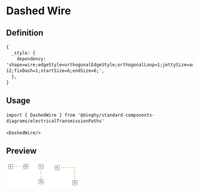 # Dashed Wire

## Definition

```
{
  _style: { 
    dependency: 'shape=wire;edgeStyle=orthogonalEdgeStyle;orthogonalLoop=1;jettySize=auto;html=1;sourcePerimeterSpacing=0;targetPerimeterSpacing=0;endArrow=none;curved=0;rounded=0;strokeColor=#009900;dashed=1;fillColor=#ffff00;dashPattern=12 12;fixDash=1;startSize=6;endSize=6;',
  },
}
```

## Usage

```
import { DashedWire } from '@dinghy/standard-components-diagrams/electricalTransmissionPaths'

<DashedWire/>
```

## Preview

<img src="./dashed-wire.png" width="200"/>
